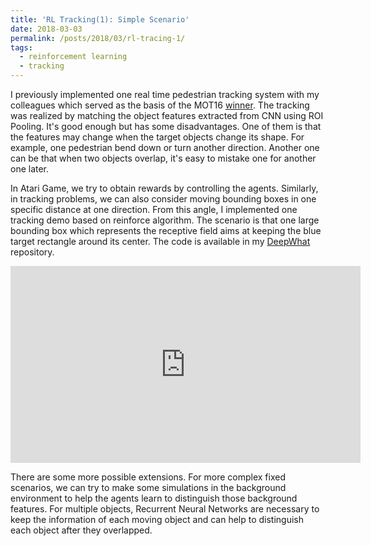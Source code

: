 ```yaml
---
title: 'RL Tracking(1): Simple Scenario'
date: 2018-03-03
permalink: /posts/2018/03/rl-tracing-1/
tags:
  - reinforcement learning
  - tracking
---
```


I previously implemented one real time pedestrian tracking system with my colleagues which served as the basis of the MOT16 [winner](https://motchallenge.net/tracker/HT_SJTUZTE).
The tracking was realized by matching the object features extracted from CNN using ROI Pooling. It's good enough but has some disadvantages. One of them is that the features may change when the target objects change its shape.
For example, one pedestrian bend down or turn another direction. Another one can be that when two objects overlap, it's easy to mistake one for another one later.

In Atari Game, we try to obtain rewards by controlling the agents. Similarly, in tracking problems, we can also consider moving bounding boxes in one specific distance at one direction.
From this angle, I implemented one tracking demo based on reinforce algorithm. The scenario is that one large bounding box which represents the receptive field aims at keeping the blue target rectangle around its center.
The code is available in my [DeepWhat](https://github.com/NoListen/DeepWhat/tree/master/rl_tracking) repository.

<div align="center">
<iframe width="560" height="315" src="https://www.youtube.com/embed/pqewVnAjMMw" frameborder="0" allow="autoplay; encrypted-media" allowfullscreen>
</iframe>
</div>

There are some more possible extensions.
For more complex fixed scenarios, we can try to make some simulations in the background environment to help the agents learn to distinguish those background features.
For multiple objects, Recurrent Neural Networks are necessary to keep the information of each moving object and can help to distinguish each object after they overlapped.
